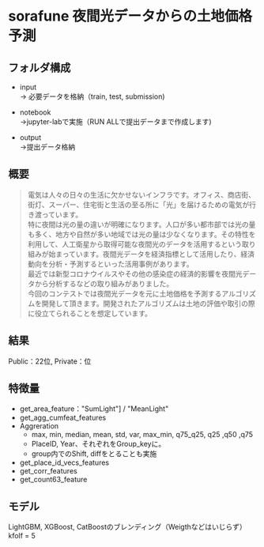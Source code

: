 # sorafune 夜間光データからの土地価格予測  

## フォルダ構成  
* input  
  -> 必要データを格納（train, test, submission)
 
* notebook  
  ->jupyter-labで実施（RUN ALLで提出データまで作成します)
  
* output  
  ->提出データ格納
  
## 概要  
> 電気は人々の日々の生活に欠かせないインフラです。オフィス、商店街、街灯、スーパー、住宅街と生活の至る所に「光」を届けるための電気が行き渡っています。  
> 特に夜間は光の量の違いが明確になります。人口が多い都市部では光の量も多く、地方や自然が多い地域では光の量は少なくなります。その特性を利用して、人工衛星から取得可能な夜間光のデータを活用するという取り組みが始まっています。夜間光データを経済指標として活用したり、経済動向を分析・予測するといった活用事例があります。  
> 最近では新型コロナウイルスやその他の感染症の経済的影響を夜間光データから分析するなどの取り組みがありました。  
> 今回のコンテストでは夜間光データを元に土地価格を予測するアルゴリズムを開発して頂きます。開発されたアルゴリズムは土地の評価や取引の際に役立てられることを想定しています。


## 結果  
Public：22位, Private：位

## 特徴量  
* get_area_feature："SumLight"] / "MeanLight"
* get_agg_cumfeat_features
* Aggreration  
  * max, min, median, mean, std, var, max_min, q75_q25, q25 ,q50 ,q75  
  * PlaceID, Year、それぞれをGroup_keyに。
  * group内でのShift, diffをとることも実施
* get_place_id_vecs_features
* get_corr_features
* get_count63_feature


## モデル  
LightGBM, XGBoost, CatBoostのブレンディング（Weigthなどはいじらず）  
kfolf = 5  
